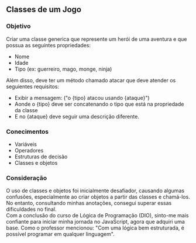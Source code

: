 ## Classes de um Jogo

### Objetivo
Criar uma classe generica que represente um herói de uma aventura e que possua as seguintes propriedades:
- Nome
- Idade
- Tipo (ex: guerreiro, mago, monge, ninja)

Além disso, deve ter um método chamado atacar que deve atender os seguientes requisitos:
- Exibir a mensagem: ("o {tipo} atacou usando {ataque}")
- Aonde o {tipo} deve ser concatenando o tipo que está na propriedade da classe
- E no {ataque} deve seguir uma descrição diferente.

### Conecimentos
- Variáveis
- Operadores
- Estruturas de decisão
- Classes e objetos

### Consideração
O uso de classes e objetos foi inicialmente desafiador, causando algumas confusões, especialmente ao criar objetos a partir das classes e chamá-los. No entanto, consultando minhas anotações, consegui superar essas dificuldades no final.<br>
Com a conclusão do curso de Lógica de Programação (DIO), sinto-me mais confiante para iniciar minha jornada no JavaScript, agora que adquiri uma base. Como o professor mencionou: "Com uma lógica bem estruturada, é possível programar em qualquer linguagem".